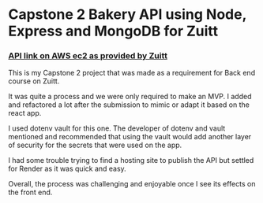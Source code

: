 # Capstone 2 Bakery API using Node, Express and MongoDB for Zuitt

### [API link on AWS ec2 as provided by Zuitt](http://ec2-54-254-9-166.ap-southeast-1.compute.amazonaws.com:4010/products/active)

This is my Capstone 2 project that was made as a requirement for Back end course on Zuitt.

It was quite a process and we were only required to make an MVP. I added and refactored a lot after the submission to mimic or adapt it based on the react app.

I used dotenv vault for this one. The developer of dotenv and vault mentioned and recommended that using the vault would add another layer of security for the secrets that were used on the app.

I had some trouble trying to find a hosting site to publish the API but settled for Render as it was quick and easy.

Overall, the process was challenging and enjoyable once I see its effects on the front end.
